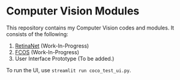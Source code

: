 # Computer Vision Modules

This repository contains my Computer Vision codes and modules. It consists of the following:
1. [RetinaNet](https://github.com/WD-Leong/CV-Object-Detection/tree/master/RetinaNet) (Work-In-Progress)
2. [FCOS](https://github.com/WD-Leong/CV-Object-Detection/tree/master/FCOS) (Work-In-Progress)
3. User Interface Prototype (To be added.)

To run the UI, use `streamlit run coco_test_ui.py`.
